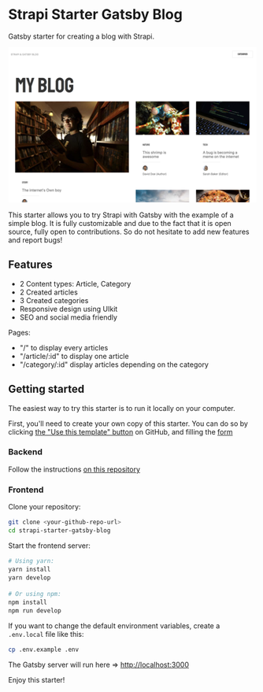 # Strapi Starter Gatsby Blog

Gatsby starter for creating a blog with Strapi.

![screenshot image](/screenshot.png)

This starter allows you to try Strapi with Gatsby with the example of a simple blog. It is fully customizable and due to the fact that it is open source, fully open to contributions. So do not hesitate to add new features and report bugs!

## Features

- 2 Content types: Article, Category
- 2 Created articles
- 3 Created categories
- Responsive design using UIkit
- SEO and social media friendly

Pages:

- "/" to display every articles
- "/article/:id" to display one article
- "/category/:id" display articles depending on the category

## Getting started

The easiest way to try this starter is to run it locally on your computer.

First, you'll need to create your own copy of this starter. You can do so by clicking [the "Use this template" button](https://github.com/strapi/strapi-starter-gatsby-blog/generate) on GitHub, and filling the [form](https://docs.github.com/en/github/creating-cloning-and-archiving-repositories/creating-a-repository-from-a-template)

### Backend

Follow the instructions [on this repository](https://github.com/strapi/strapi-starter-blog)

### Frontend

Clone your repository:

```bash
git clone <your-github-repo-url>
cd strapi-starter-gatsby-blog
```

Start the frontend server:

```bash
# Using yarn:
yarn install
yarn develop

# Or using npm:
npm install
npm run develop
```

If you want to change the default environment variables, create a `.env.local` file like this:

```sh
cp .env.example .env
```

The Gatsby server will run here => [http://localhost:3000](http://localhost:3000)

Enjoy this starter!
